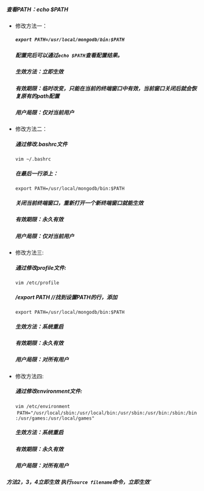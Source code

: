 ##### 查看PATH：echo $PATH

* 修改方法一：
  ##### `export PATH=/usr/local/mongodb/bin:$PATH`
  ##### 配置完后可以通过`echo $PATH`查看配置结果。
  ##### 生效方法：立即生效
  ##### 有效期限：临时改变，只能在当前的终端窗口中有效，当前窗口关闭后就会恢复原有的path配置
  ##### 用户局限：仅对当前用户



* 修改方法二：
  ##### 通过修改.bashrc文件
  `vim ~/.bashrc`
  ##### 在最后一行添上：
  `export PATH=/usr/local/mongodb/bin:$PATH`
  ##### 关闭当前终端窗口，重新打开一个新终端窗口就能生效
  ##### 有效期限：永久有效
  ##### 用户局限：仅对当前用户



* 修改方法三:
  ##### 通过修改profile文件:
  `vim /etc/profile`
  ##### /export PATH //找到设置PATH的行，添加
  `export PATH=/usr/local/mongodb/bin:$PATH`
  ##### 生效方法：系统重启
  ##### 有效期限：永久有效
  ##### 用户局限：对所有用户



* 修改方法四:
  ##### 通过修改environment文件:
  `vim /etc/environment`
  `PATH="/usr/local/sbin:/usr/local/bin:/usr/sbin:/usr/bin:/sbin:/bin:/usr/games:/usr/local/games"`
  ##### 生效方法：系统重启
  ##### 有效期限：永久有效
  ##### 用户局限：对所有用户

##### 方法2，3，4立即生效 执行`source filename`命令，立即生效`

